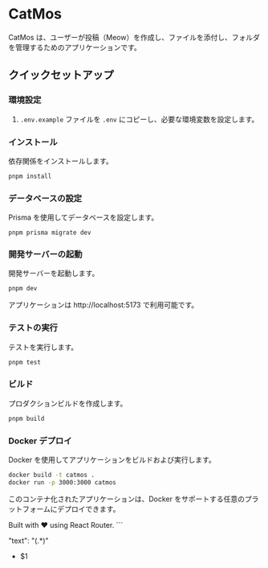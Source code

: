 # CatMos

CatMos は、ユーザーが投稿（Meow）を作成し、ファイルを添付し、フォルダを管理するためのアプリケーションです。

## クイックセットアップ

### 環境設定

1. `.env.example` ファイルを `.env` にコピーし、必要な環境変数を設定します。

### インストール

依存関係をインストールします。

```sh
pnpm install
```

### データベースの設定

Prisma を使用してデータベースを設定します。

```
pnpm prisma migrate dev
```

### 開発サーバーの起動

開発サーバーを起動します。

```bash
pnpm dev
```

アプリケーションは http://localhost:5173 で利用可能です。

### テストの実行

テストを実行します。

```bash
pnpm test
```

### ビルド

プロダクションビルドを作成します。

```bash
pnpm build
```

### Docker デプロイ

Docker を使用してアプリケーションをビルドおよび実行します。

```bash
docker build -t catmos .
docker run -p 3000:3000 catmos
```

このコンテナ化されたアプリケーションは、Docker をサポートする任意のプラットフォームにデプロイできます。

Built with ❤️ using React Router. ```

"text": "(.\*)"

- $1
